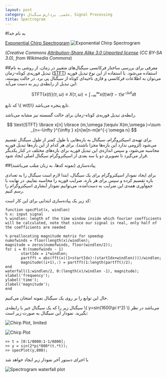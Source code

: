 ```yaml
---
layout: post
category: علمی, پردازش سیگنال, Signal Processing
title: Spectrogram
---
```

#به نام خدا

[Exponential Chirp Spectrogram](http://commons.wikimedia.org/wiki/File:Expchirp.jpg)
![Exponential Chirp Spectrogram](http://upload.wikimedia.org/wikipedia/commons/f/f1/Expchirp.jpg)

(*Creative Commons [Attribution-Share Alike 3.0 Unported license](http://creativecommons.org/licenses/by-sa/3.0/deed.en) (CC BY-SA 3.0), from Wikimedia Commons*)

##معرفی
برای بررسی ساختار فرکانسی سیگنال‌های متغییر در زمان، از روشی به نام تبدیل فوریه‌ی کوتاه-زمان ([STFT](http://en.wikipedia.org/wiki/STFT)) استفاده می‌شود. با استفاده از این نوع تبدیل فوریه می‌توان به اطلاعات فرکانسی و فازی ناحیه‌ای کوتاه از سیگنال پی برد. در حالت پیوسته، این تبدیل از رابطه‌ی زیر به دست می‌آید:

$$ \text{STFT} ‎\lbrace x(t) ‎\rbrace (\tau ,\omega ) \equiv X ( \tau ,\omega ) = \int _{-\infty }^{\infty} x(t)w(t-\tau )e^{-j \omega t}dt $$

که تابع \\( w(t)\\) تابع پنجره می‌باشد.

رابطه‌ی تبدیل فوریه‌ی کوتاه-زمان برای حالت گسسته نیز مشابه می‌باشد.

$$ \text{STFT} \lbrace x[n] \rbrace (m,\omega )\equiv X(m,\omega )=\sum _{n=-\infty }^{\infty } x[n]w[n-m]e^{-j \omega  n} $$

برای تهیه‌ی اسپکتروگرام، سیگنال به بازه‌هایی با طول کمتر از طول سیگنال تقسیم می‌شود (لزومی ندارد این بازه‌ها مجزا باشند)، برای هر کدام از این بازه‌ها تبدیل فوریه محاسبه می‌شود، و سپس اندازه‌ی این تبدیل فوریه برای بازه‌های مختلف در کنار یکدیگر قرار می‌گیرد تا تصویری دو یا سه بعدی از اسپکتروگرام سیگنال اصلی ایجاد شود. 

##پیاده‌سازی
(نمونه کدها، به زبان متلب می‌باشند)

برای ایجاد نمودار اسپکتروگرام برای یک سیگنال، ابتدا لازم است سیگنال را به تعدادی بازه تقسیم کرده و سپس برای هر بازه، ضرایب فوریه را محاسبه نماییم. در نهایت با جمع‌آوری همه‌ی این ضرایب به دست‌آمده، می‌توانیم نمودار آبشاری اسپکتروگرام را رسم کنیم.

کد زیر یک پیاده‌سازی ابتدایی برای این کار است:

    function specPlot(x, windlen)
    % x: input signal
    % windlen: length of the time window inside which fourier coefficients will be calculated, note that since our signal is real, only half of the coefficients are needed
    
    % preallocating magnitude matrix for speedup
    numofwinds = floor(length(x)/windlen);
    magnitude = zeros(numofwinds, floor(windlen/2));
    for i = 0:(numofwinds - 1)
           startIdx = i*windlen;
           partfft = abs(fft(x((1+startIdx):(startIdx+windlen))))/windlen;
           magnitude((i+1),:) = partfft(1:length(partfft)/2);
    end
    waterfall(1:windlen/2, 0:(length(x)/windlen -1), magnitude);
    xlabel('frequency');
    ylabel('time');
    zlabel('magnitude');
    end
    
حال این توابع را بر روی یک سیگنال نمونه امتحان می‌کنیم.

سیگنال زیر را که یک سیگنال جیر با رابطه‌ی \\( y=sin(1600\pi t^2) \\) می‌باشد در نظر بگیرید. نمودار این سیگنال به صورت زیر است:

![Chirp Plot, limited](/stylesheets/images/chirp-limited.png)

![Chirp Plot](/stylesheets/images/chirp.png)

    >> t = [0:1/8000:1-1/8000];
    >> y = sin(2*pi*800*(t.*t));
    >> specPlot(y,800);

با اجرای دستور آخر نمودار زیر ایجاد خواهد شد

![Spectrogram waterfall plot](/stylesheets/images/chirp-specplot.png)